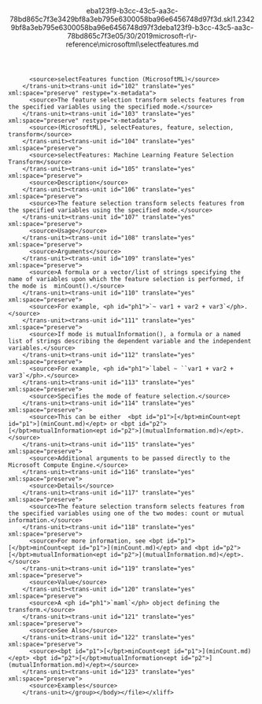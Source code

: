 <?xml version="1.0"?><xliff version="1.2" xmlns="urn:oasis:names:tc:xliff:document:1.2" xmlns:xsi="http://www.w3.org/2001/XMLSchema-instance" xsi:schemaLocation="urn:oasis:names:tc:xliff:document:1.2 xliff-core-1.2-transitional.xsd"><file datatype="xml" original="selectfeatures.md" source-language="en-US" target-language="en-US"><header><tool tool-id="mdxliff" tool-name="mdxliff" tool-version="1.0-8ab897d" tool-company="Microsoft" /><xliffext:skl_file_name xmlns:xliffext="urn:microsoft:content:schema:xliffextensions">eba123f9-b3cc-43c5-aa3c-78bd865c7f3e3429bf8a3eb795e6300058ba96e6456748d97f3d.skl</xliffext:skl_file_name><xliffext:version xmlns:xliffext="urn:microsoft:content:schema:xliffextensions">1.2</xliffext:version><xliffext:ms.openlocfilehash xmlns:xliffext="urn:microsoft:content:schema:xliffextensions">3429bf8a3eb795e6300058ba96e6456748d97f3d</xliffext:ms.openlocfilehash><xliffext:ms.sourcegitcommit xmlns:xliffext="urn:microsoft:content:schema:xliffextensions">eba123f9-b3cc-43c5-aa3c-78bd865c7f3e</xliffext:ms.sourcegitcommit><xliffext:ms.lasthandoff xmlns:xliffext="urn:microsoft:content:schema:xliffextensions">05/30/2019</xliffext:ms.lasthandoff><xliffext:ms.openlocfilepath xmlns:xliffext="urn:microsoft:content:schema:xliffextensions">microsoft-r\r-reference\microsoftml\selectfeatures.md</xliffext:ms.openlocfilepath></header><body><group id="content" extype="content"><trans-unit id="101" translate="yes" xml:space="preserve" restype="x-metadata">
          <source>selectFeatures function (MicrosoftML)</source>
        </trans-unit><trans-unit id="102" translate="yes" xml:space="preserve" restype="x-metadata">
          <source>The feature selection transform selects features from the specified variables using the specified mode.</source>
        </trans-unit><trans-unit id="103" translate="yes" xml:space="preserve" restype="x-metadata">
          <source>(MicrosoftML), selectFeatures, feature, selection, transform</source>
        </trans-unit><trans-unit id="104" translate="yes" xml:space="preserve">
          <source>selectFeatures: Machine Learning Feature Selection Transform</source>
        </trans-unit><trans-unit id="105" translate="yes" xml:space="preserve">
          <source>Description</source>
        </trans-unit><trans-unit id="106" translate="yes" xml:space="preserve">
          <source>The feature selection transform selects features from the specified variables using the specified mode.</source>
        </trans-unit><trans-unit id="107" translate="yes" xml:space="preserve">
          <source>Usage</source>
        </trans-unit><trans-unit id="108" translate="yes" xml:space="preserve">
          <source>Arguments</source>
        </trans-unit><trans-unit id="109" translate="yes" xml:space="preserve">
          <source>A formula or a vector/list of strings specifying the name of variables upon which the feature selection is performed, if the mode is  minCount().</source>
        </trans-unit><trans-unit id="110" translate="yes" xml:space="preserve">
          <source>For example, <ph id="ph1">`~ var1 + var2 + var3`</ph>.</source>
        </trans-unit><trans-unit id="111" translate="yes" xml:space="preserve">
          <source>If mode is mutualInformation(), a formula or a named list of strings describing the dependent variable and the independent variables.</source>
        </trans-unit><trans-unit id="112" translate="yes" xml:space="preserve">
          <source>For example, <ph id="ph1">`label ~ ``var1 + var2 + var3`</ph>.</source>
        </trans-unit><trans-unit id="113" translate="yes" xml:space="preserve">
          <source>Specifies the mode of feature selection.</source>
        </trans-unit><trans-unit id="114" translate="yes" xml:space="preserve">
          <source>This can be either  <bpt id="p1">[</bpt>minCount<ept id="p1">](minCount.md)</ept> or <bpt id="p2">[</bpt>mutualInformation<ept id="p2">](mutualInformation.md)</ept>.</source>
        </trans-unit><trans-unit id="115" translate="yes" xml:space="preserve">
          <source>Additional arguments to be passed directly to the Microsoft Compute Engine.</source>
        </trans-unit><trans-unit id="116" translate="yes" xml:space="preserve">
          <source>Details</source>
        </trans-unit><trans-unit id="117" translate="yes" xml:space="preserve">
          <source>The feature selection transform selects features from the specified variables using one of the two modes: count or mutual information.</source>
        </trans-unit><trans-unit id="118" translate="yes" xml:space="preserve">
          <source>For more information, see <bpt id="p1">[</bpt>minCount<ept id="p1">](minCount.md)</ept> and <bpt id="p2">[</bpt>mutualInformation<ept id="p2">](mutualInformation.md)</ept>.</source>
        </trans-unit><trans-unit id="119" translate="yes" xml:space="preserve">
          <source>Value</source>
        </trans-unit><trans-unit id="120" translate="yes" xml:space="preserve">
          <source>A <ph id="ph1">`maml`</ph> object defining the transform.</source>
        </trans-unit><trans-unit id="121" translate="yes" xml:space="preserve">
          <source>See Also</source>
        </trans-unit><trans-unit id="122" translate="yes" xml:space="preserve">
          <source><bpt id="p1">[</bpt>minCount<ept id="p1">](minCount.md)</ept> <bpt id="p2">[</bpt>mutualInformation<ept id="p2">](mutualInformation.md)</ept></source>
        </trans-unit><trans-unit id="123" translate="yes" xml:space="preserve">
          <source>Examples</source>
        </trans-unit></group></body></file></xliff>